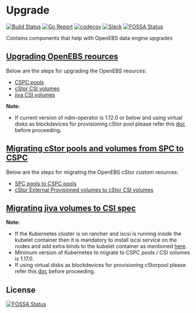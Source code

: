 # Upgrade

[![Build Status](https://github.com/openebs/upgrade/actions/workflows/build.yml/badge.svg)](https://github.com/openebs/upgrade/actions/workflows/build.yml)
[![Go Report](https://goreportcard.com/badge/github.com/openebs/upgrade)](https://goreportcard.com/report/github.com/openebs/upgrade)
[![codecov](https://codecov.io/gh/openebs/upgrade/branch/master/graph/badge.svg)](https://codecov.io/gh/openebs/upgrade)
[![Slack](https://img.shields.io/badge/chat!!!-slack-ff1493.svg?style=flat-square)](https://kubernetes.slack.com/messages/openebs)
[![FOSSA Status](https://app.fossa.com/api/projects/git%2Bgithub.com%2Fopenebs%2Fupgrade.svg?type=shield)](https://app.fossa.com/projects/git%2Bgithub.com%2Fopenebs%2Fupgrade?ref=badge_shield)


Contains components that help with OpenEBS data engine upgrades


## [Upgrading OpenEBS reources](https://github.com/openebs/upgrade/blob/master/docs/upgrade.md)
Below are the steps for upgrading the OpenEBS reources:
- [CSPC pools](https://github.com/openebs/upgrade/blob/master/docs/upgrade.md#cspc-pools)
- [cStor CSI volumes](https://github.com/openebs/upgrade/blob/master/docs/upgrade.md#cstor-csi-volumes)
- [jiva CSI volumes](https://github.com/openebs/upgrade/blob/master/docs/upgrade.md#jiva-csi-volumes)

**Note:** 
 - If current version of ndm-operator is 1.12.0 or below and using virtual disks as blockdevices for provisioning cStor pool please refer this [doc](https://github.com/openebs/upgrade/blob/master/docs/virtual-disk-troubleshoot.md) before proceeding.

## [Migrating cStor pools and volumes from SPC to CSPC](https://github.com/openebs/upgrade/blob/master/docs/migration.md)
Below are the steps for migrating the OpenEBS cStor custom reources:
- [SPC pools to CSPC pools](https://github.com/openebs/upgrade/blob/master/docs/migration.md#spc-pools-to-cspc-pools)
- [cStor External Provisioned volumes to cStor CSI volumes](https://github.com/openebs/upgrade/blob/master/docs/migration.md#cstor-external-provisioned-volumes-to-cstor-csi-volumes)

## [Migrating jiva volumes to CSI spec](https://github.com/openebs/upgrade/blob/master/docs/migration.md#migrating-jiva-external-provisioned-volumes-to-jiva-csi-volumes-experimental)

**Note:** 
 - If the Kubernetes cluster is on rancher and iscsi is running inside the kubelet container then it is mandatory to install iscsi service on the nodes and add extra binds to the kubelet container as mentioned [here](https://github.com/openebs/cstor-operators/blob/master/docs/troubleshooting/rancher_prerequisite.md).
 - Minimum version of Kubernetes to migrate to CSPC pools / CSI volumes is 1.17.0.
 - If using virtual disks as blockdevices for provisioning cStorpool please refer this [doc](https://github.com/openebs/upgrade/blob/master/docs/virtual-disk-troubleshoot.md) before proceeding.



## License
[![FOSSA Status](https://app.fossa.com/api/projects/git%2Bgithub.com%2Fopenebs%2Fupgrade.svg?type=large)](https://app.fossa.com/projects/git%2Bgithub.com%2Fopenebs%2Fupgrade?ref=badge_large)